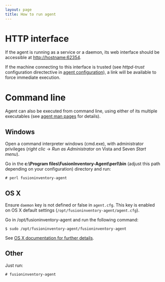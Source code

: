 ```yaml
---
layout: page
title: How to run agent
---
```


# HTTP interface

If the agent is running as a service or a daemon, its web interface should 
be accessible at <http://hostname:62354>.

If the machine connecting to this interface is trusted (see *httpd-trust*
configuration directective in [agent configuration](configuration.html)), a
link will be available to force immediate execution.

# Command line

Agent can also be executed from command line, using either of its multiple
executables (see [agent man pages](man/) for details).

## Windows

Open a command interpreter windows (cmd.exe), with administrator privileges
(*right clic* → *Run as Administrator* on Vista and Seven *Start menu*).

Go in the **c:\Program files\FusionInventory-Agent\perl\bin** (adjust this path depending on your configuration) directory and run:

    # perl fusioninventory-agent

## OS X

Ensure `daemon` key is not defined or false in `agent.cfg`. This key is enabled on OS X default settings (`/opt/fusioninventory-agent/agent.cfg`).

Go in /opt/fusioninventory-agent and run the following command:

    $ sudo /opt/fusioninventory-agent/fusioninventory-agent

See [OS X documentation for further details](installation/macosx/).

## Other

Just run:

    # fusioninventory-agent
